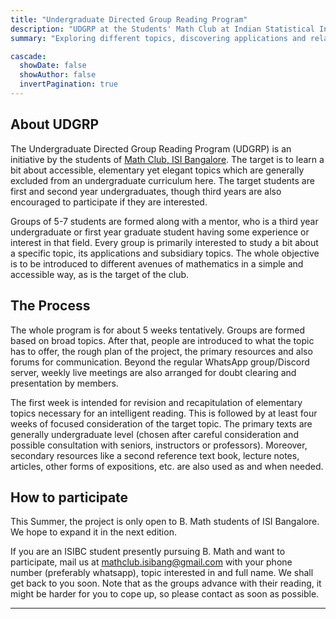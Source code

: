 ```yaml
---
title: "Undergraduate Directed Group Reading Program"
description: "UDGRP at the Students' Math Club at Indian Statistical Institute, Bangalore."
summary: "Exploring different topics, discovering applications and related areas during the summer break."

cascade:
  showDate: false
  showAuthor: false
  invertPagination: true
---
```


## About UDGRP

The Undergraduate Directed Group Reading Program (UDGRP) is an initiative by the students of [Math Club, ISI Bangalore](/). The target is to learn a bit about accessible, elementary yet elegant topics which are generally excluded from an undergraduate curriculum here. The target students are first and second year undergraduates, though third years are also encouraged to participate if they are interested.

Groups of 5-7 students are formed along with a mentor, who is a third year undergraduate or first year graduate student having some experience or interest in that field. Every group is primarily interested to study a bit about a specific topic, its applications and subsidiary topics. The whole objective is to be introduced to different avenues of mathematics in a simple and accessible way, as is the target of the club.

## The Process

The whole program is for about 5 weeks tentatively. Groups are formed based on broad topics. After that, people are introduced to what the topic has to offer, the rough plan of the project, the primary resources and also forums for communication. Beyond the regular WhatsApp group/Discord server, weekly live meetings are also arranged for doubt clearing and presentation by members.

The first week is intended for revision and recapitulation of elementary topics necessary for an intelligent reading. This is followed by at least four weeks of focused consideration of the target topic. The primary texts are generally undergraduate level (chosen after careful consideration and possible consultation with seniors, instructors or professors). Moreover, secondary resources like a second reference text book, lecture notes, articles, other forms of expositions, etc. are also used as and when needed.

## How to participate

This Summer, the project is only open to B. Math students of ISI Bangalore. We hope to expand it in the next edition.

If you are an ISIBC student presently pursuing B. Math and want to participate, mail us at <mathclub.isibang@gmail.com> with your phone number (preferably whatsapp), topic interested in and full name. We shall get back to you soon. Note that as the groups advance with their reading, it might be harder for you to cope up, so please contact as soon as possible.

---
